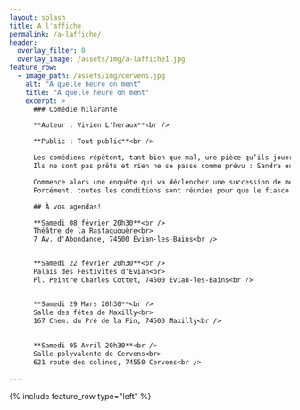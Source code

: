 ```yaml
---
layout: splash
title: A l'affiche
permalink: /a-laffiche/
header:
  overlay_filter: 0
  overlay_image: /assets/img/a-laffiche1.jpg
feature_row:
  - image_path: /assets/img/cervens.jpg
    alt: "A quelle heure on ment"
    title: "A quelle heure on ment"
    excerpt: >
      ### Comédie hilarante

      **Auteur : Vivien L'heraux**<br />

      **Public : Tout public**<br />

      Les comédiens répètent, tant bien que mal, une pièce qu’ils joueront demain soir, pour la première fois.
      Ils ne sont pas prêts et rien ne se passe comme prévu : Sandra est témoin d’un cambriolage, Arthur est victime d’une arnaque, Jacques déprime et la police débarque !

      Commence alors une enquête qui va déclencher une succession de mensonges, quiproquos, délires, rebondissements…
      Forcément, toutes les conditions sont réunies pour que le fiasco soit au rendez-vous le soir de la première…

      ## À vos agendas!

      **Samedi 08 février 20h30**<br />
      Théâtre de la Rastaquouère<br>
      7 Av. d'Abondance, 74500 Évian-les-Bains<br />


      **Samedi 22 février 20h30**<br />
      Palais des Festivités d'Evian<br>
      Pl. Peintre Charles Cottet, 74500 Évian-les-Bains<br />


      **Samedi 29 Mars 20h30**<br />
      Salle des fêtes de Maxilly<br>
      167 Chem. du Pré de la Fin, 74500 Maxilly<br />
    
      
      **Samedi 05 Avril 20h30**<br />
      Salle polyvalente de Cervens<br>
      621 route des colines, 74550 Cervens<br />
        
---
```


{% include feature_row type="left" %}
